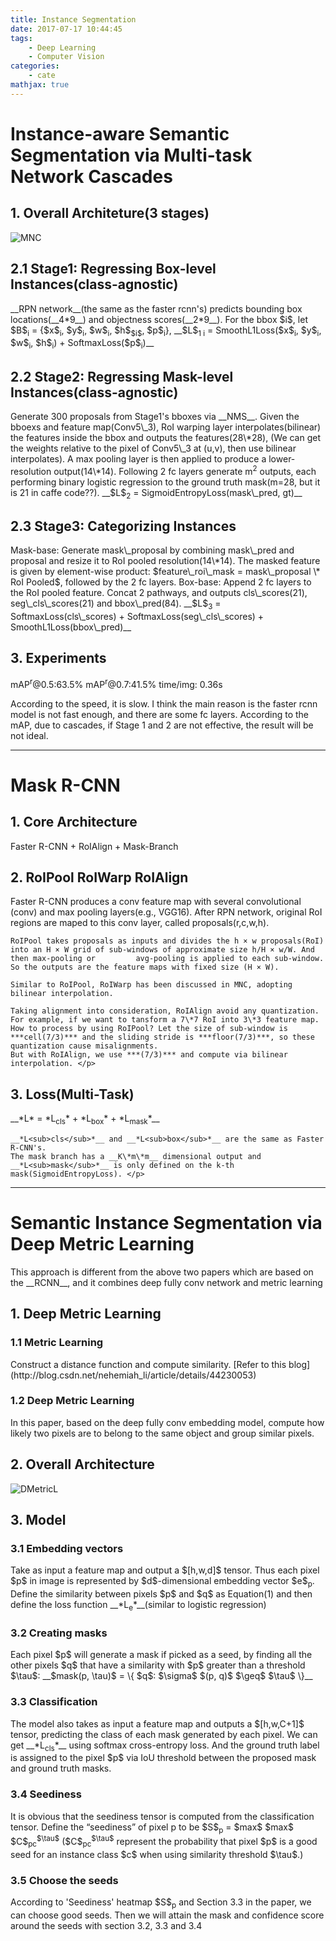 ```yaml
---
title: Instance Segmentation
date: 2017-07-17 10:44:45
tags:
	- Deep Learning
	- Computer Vision
categories: 
	- cate
mathjax: true
---
```


# Instance-aware Semantic Segmentation via Multi-task Network Cascades
## 1. Overall Architeture(3 stages)
![MNC](MNC.png)

## 2.1	Stage1: Regressing Box-level Instances(class-agnostic)
<p>	__RPN network__(the same as the faster rcnn's) predicts bounding box locations(__4*9__) and objectness scores(__2*9__). 
    For the bbox $i$, let $B$<sub>i</sub> = {$x$<sub>i</sub>, $y$<sub>i</sub>, $w$<sub>i</sub>, $h$<sub>$i$</sub>, $p$<sub>i</sub>}, 
	__$L$<sub>1 i</sub> = SmoothL1Loss($x$<sub>i</sub>, $y$<sub>i</sub>, $w$<sub>i</sub>, $h$<sub>i</sub>) + SoftmaxLoss($p$<sub>i</sub>)__ </p>

## 2.2 Stage2: Regressing Mask-level Instances(class-agnostic)
<p> Generate 300 proposals from  Stage1's bboxes via __NMS__. Given the bboexs and feature map(Conv5\_3), RoI warping layer interpolates(bilinear) the features inside the bbox and outputs the features(28\*28), (We can get the weights relative to the pixel of Conv5\_3 at (u,v), then use bilinear interpolates). 
    A max pooling layer is then applied to produce a lower-resolution output(14\*14). 
    Following 2 fc layers generate m<sup>2</sup> outputs, each performing binary logistic regression to the ground truth mask(m=28, but it is 21 in caffe code??).
	__$L$<sub>2</sub> = SigmoidEntropyLoss(mask\_pred, gt)__ </p>


## 2.3 Stage3: Categorizing Instances
<p> Mask-base: Generate mask\_proposal by combining mask\_pred and proposal and resize it to RoI pooled resolution(14\*14). The masked feature is given by element-wise product: 
        $feature\_roi\_mask = mask\_proposal \* RoI Pooled$, followed by the 2 fc layers.
	Box-base: Append 2 fc layers to the RoI pooled feature.
	Concat 2 pathways, and outputs cls\_scores(21), seg\_cls\_scores(21) and bbox\_pred(84).
    __$L$<sub>3</sub> = SoftmaxLoss(cls\_scores) + SoftmaxLoss(seg\_cls\_scores) + SmoothL1Loss(bbox\_pred)__ </p>



## 3. Experiments 
<p> mAP<sup>r</sup>@0.5:63.5%
    mAP<sup>r</sup>@0.7:41.5% 
    time/img: 0.36s 
</p>

<p> According to the speed, it is slow. I think the main reason is the faster rcnn model is not fast enough, and there are some fc layers. 
    According to the mAP, due to cascades, if Stage 1 and 2 are not effective, the result will be not ideal.
</p>

----------------------------------------------------------------------------------------------------------------------------------------------------------------------------------------------------------------------------------------------------------------------------------------------------------------------------------------------------------

# Mask R-CNN

## 1. Core Architecture
Faster R-CNN + RoIAlign + Mask-Branch

## 2. RoIPool RoIWarp RoIAlign
<p>	Faster R-CNN produces a conv feature map with several convolutional (conv) and max pooling layers(e.g., VGG16). After RPN network, original RoI regions are maped to this 	  conv layer, called proposals(r,c,w,h).

	RoIPool takes proposals as inputs and divides the h × w proposals(RoI) into an H × W grid of sub-windows of approximate size h/H × w/W. And then max-pooling or 		avg-pooling is applied to each sub-window. So the outputs are the feature maps with fixed size (H × W).

	Similar to RoIPool, RoIWarp has been discussed in MNC, adopting bilinear interpolation.

	Taking alignment into consideration, RoIAlign avoid any quantization. For example, if we want to tansform a 7\*7 RoI into 3\*3 feature map. How to process by using RoIPool? Let the size of sub-window is ***cell(7/3)*** and the sliding stride is ***floor(7/3)***, so these quantization cause misalignments.
	But with RoIAlign, we use ***(7/3)*** and compute via bilinear interpolation. </p>

## 3. Loss(Multi-Task)
<p>	__*L* = *L<sub>cls</sub>* + *L<sub>box</sub>* + *L<sub>mask</sub>*__
	
	__*L<sub>cls</sub>*__ and __*L<sub>box</sub>*__ are the same as Faster R-CNN's.
	The mask branch has a __K\*m\*m__ dimensional output and __*L<sub>mask</sub>*__ is only defined on the k-th mask(SigmoidEntropyLoss). </p>


----------------------------------------------------------------------------------------------------------------------------------------------------------------------------------------------------------------------------------------------------------------------------------------------------------------------------------------------------------

# Semantic Instance Segmentation via Deep Metric Learning
<p>This approach is different from the above two papers which are based on the __RCNN__, and it combines deep fully conv network and metric learning</p>

## 1. Deep Metric Learning
### 1.1 Metric Learning
<p>	Construct a distance function and compute similarity.
	[Refer to this blog](http://blog.csdn.net/nehemiah_li/article/details/44230053) </p>

### 1.2 Deep Metric Learning
<p>	In this paper, based on the deep fully conv embedding model, compute how likely two pixels are to belong to the same object and group similar pixels.  </p>

## 2. Overall Architecture
![DMetricL](DMetricL.png)

## 3. Model
### 3.1 Embedding vectors
<p>	Take as input a feature map and output a $[h,w,d]$ tensor. Thus each pixel $p$ in image is represented by $d$-dimensional embedding vector $e$<sub>p</sub>.
	Define the similarity between pixels $p$ and $q$ as Equation(1) and then define the loss function __*L<sub>e</sub>*__(similar to logistic regression)  </p>

### 3.2 Creating masks
<p>	Each pixel $p$ will generate a mask if picked as a seed, by finding all the other pixels $q$ that have a similarity with $p$ greater than a threshold $\tau$:
	__$mask(p, \tau)$ = \{ $q$: $\sigma$ $(p, q)$ $\geq$ $\tau$ \}__  
</p>


### 3.3 Classification
<p>	 The model also takes as input a feature map and outputs a $[h,w,C+1]$ tensor, predicting the class of each mask generated by each pixel. We can get __*L<sub>cls</sub>*__ 	using softmax cross-entropy loss. And the ground truth label is assigned to the pixel $p$ via IoU threshold between the proposed mask and ground truth masks. </p>

### 3.4 Seediness
<p>	It is obvious that the seediness tensor is computed from the classification tensor.
	Define the “seediness” of pixel p to be
	$S$<sub>p</sub> = $max$ $max$ $C$<sub>pc</sub><sup>$\tau$</sup>
	($C$<sub>pc</sub><sup>$\tau$</sup> represent the probability that pixel $p$ is a good seed for an instance class $c$ when using similarity threshold $\tau$.) </p>

### 3.5 Choose the seeds
<p>	According to 'Seediness' heatmap $S$<sub>p</sub> and Section 3.3 in the paper, we can choose good seeds. Then we will attain the mask and confidence score around the seeds with section 3.2, 3.3 and 3.4 </p>